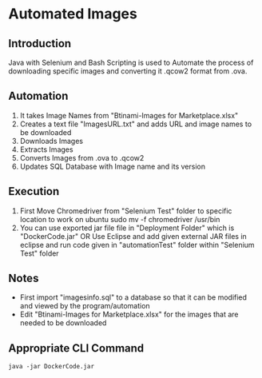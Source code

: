 # Automated Images

## Introduction
Java with Selenium and Bash Scripting is used to Automate the process of downloading specific images and converting it .qcow2 format from .ova.

## Automation

1. It takes Image Names from "Btinami-Images for Marketplace.xlsx"
2. Creates a text file "ImagesURL.txt" and adds URL and image names to be downloaded
3. Downloads Images
4. Extracts Images
5. Converts Images from .ova to .qcow2
6. Updates SQL Database with Image name and its version

## Execution

1. First Move Chromedriver from "Selenium Test" folder to specific location to work on ubuntu
sudo mv -f chromedriver /usr/bin
2. You can use exported jar file file in "Deployment Folder" which is "DockerCode.jar" OR Use Eclipse and add given external JAR files in eclipse and run code given in "automationTest" folder within "Selenium Test" folder

## Notes

- First import "imagesinfo.sql" to a database so that it can be modified and viewed by the program/automation
- Edit "Btinami-Images for Marketplace.xlsx" for the images that are needed to be downloaded

## Appropriate CLI Command

```
java -jar DockerCode.jar
```

